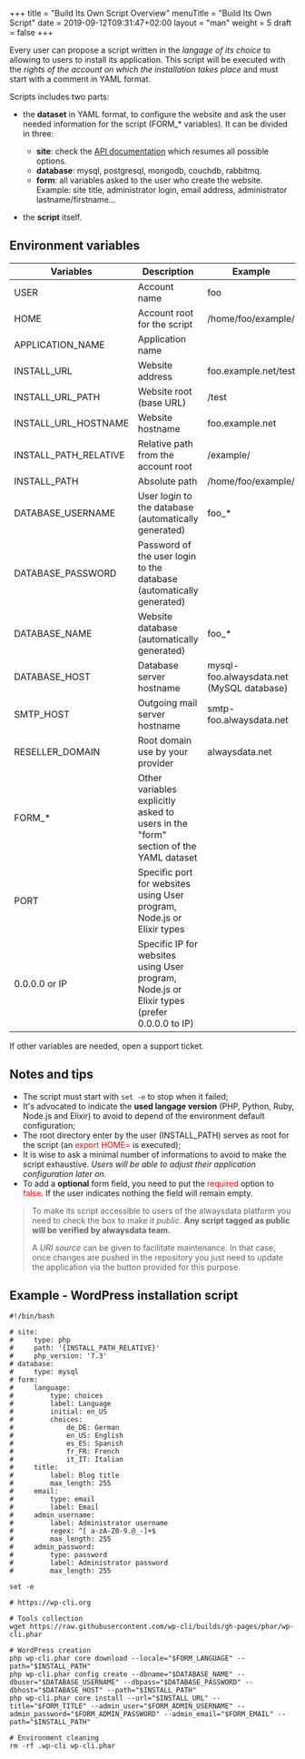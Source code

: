+++
title = "Build Its Own Script Overview"
menuTitle = "Build Its Own Script"
date = 2019-09-12T09:31:47+02:00
layout = "man"
weight = 5
draft = false
+++

Every user can propose a script written in the *langage of its choice* to allowing to users to install its application. This script will be executed with the *rights of the account on which the installation takes place* and must start with a comment in YAML format.

Scripts includes two parts:

* the **dataset** in YAML format, to configure the website and ask the user needed information for the script (FORM_* variables). It can be divided in three:
    * **site**: check the [API documentation]() which resumes all possible options.
    * **database**: mysql, postgresql, mongodb, couchdb, rabbitmq.
    * **form**: all variables asked to the user who create the website. Example: site title, administrator login, email address, administrator lastname/firstname...

* the **script** itself.

## Environment variables


|Variables|Description|Example|
|----|----|----|
|USER|Account name|foo|
|HOME|Account root for the script|/home/foo/example/|
|APPLICATION_NAME|Application name||
|INSTALL\_URL|Website address|foo.example.net/test|
|INSTALL\_URL\_PATH|Website root (base URL)|/test|
|INSTALL\_URL\_HOSTNAME|Website hostname|foo.example.net|
|INSTALL\_PATH\_RELATIVE|Relative path from the account root|/example/|
|INSTALL_PATH|Absolute path|/home/foo/example/|
|DATABASE\_USERNAME|User login to the database (automatically generated)|foo\_\*|
|DATABASE\_PASSWORD|Password of the user login to the database (automatically generated)||
|DATABASE\_NAME|Website database (automatically generated)|foo\_\*|
|DATABASE\_HOST|Database server hostname|mysql-foo.alwaysdata.net (MySQL database)|
|SMTP\_HOST|Outgoing mail server hostname|smtp-foo.alwaysdata.net|
|RESELLER\_DOMAIN|Root domain use by your provider|alwaysdata.net|
|FORM\_\*|Other variables explicitly asked to users in the "form" section of the YAML dataset||
|PORT|Specific port for websites using User program, Node.js or Elixir types||
|0.0.0.0 or IP|Specific IP for websites using User program, Node.js or Elixir types (prefer 0.0.0.0 to IP)||


If other variables are needed, open a support ticket.

## Notes and tips

* The script must start with `set -e` to stop when it failed;
* It's advocated to indicate the **used langage version** (PHP, Python, Ruby, Node.js and Elixir) to avoid to depend of the environment default configuration;
* The root directory enter by the user (INSTALL_PATH) serves as root for the script (an <font color=red>export HOME=</font> is executed);
* It is wise to ask a minimal number of informations to avoid to make the script exhaustive. *Users will be able to adjust their application configuration later on.*
* To add a **optional** form field, you need to put the <font color=red>required</font> option to <font color=red>false</font>. If the user indicates nothing the field will remain empty.


> To make its script accessible to users of the alwaysdata platform you need to check the box to make it *public*. **Any script tagged as public will be verified by alwaysdata team.**
>
> A *URI source* can be given to facilitate maintenance. In that case, once changes are pushed in the repository you just need to update the application via the button provided for this purpose.


## Example - WordPress installation script

```
#!/bin/bash

# site:
#     type: php
#     path: '{INSTALL_PATH_RELATIVE}'
#     php_version: '7.3'
# database:
#     type: mysql
# form:
#     language:
#         type: choices
#         label: Language
#         initial: en_US
#         choices:
#             de_DE: German
#             en_US: English
#             es_ES: Spanish
#             fr_FR: French
#             it_IT: Italian
#     title:
#         label: Blog title
#         max_length: 255
#     email:
#         type: email
#         label: Email
#     admin_username:
#         label: Administrator username
#         regex: ^[ a-zA-Z0-9.@_-]+$
#         max_length: 255
#     admin_password:
#         type: password
#         label: Administrator password
#         max_length: 255

set -e

# https://wp-cli.org

# Tools collection
wget https://raw.githubusercontent.com/wp-cli/builds/gh-pages/phar/wp-cli.phar

# WordPress creation
php wp-cli.phar core download --locale="$FORM_LANGUAGE" --path="$INSTALL_PATH"
php wp-cli.phar config create --dbname="$DATABASE_NAME" --dbuser="$DATABASE_USERNAME" --dbpass="$DATABASE_PASSWORD" --dbhost="$DATABASE_HOST" --path="$INSTALL_PATH"
php wp-cli.phar core install --url="$INSTALL_URL" --title="$FORM_TITLE" --admin_user="$FORM_ADMIN_USERNAME" --admin_password="$FORM_ADMIN_PASSWORD" --admin_email="$FORM_EMAIL" --path="$INSTALL_PATH"

# Environment cleaning
rm -rf .wp-cli wp-cli.phar
```

